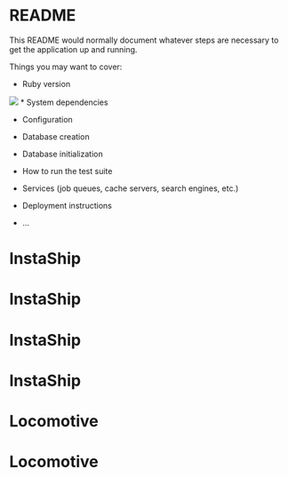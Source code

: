 # README

This README would normally document whatever steps are necessary to get the
application up and running.

Things you may want to cover:

* Ruby version
<img src="https://media.licdn.com/dms/image/v2/D5610AQF8PJ3hw02UOw/image-shrink_800/image-shrink_800/0/1708701304012?e=2147483647&v=beta&t=0y7aLTMElor7xr1ftvazP3b28vvnz2zHHKUhY6XRrU0"/>
* System dependencies

* Configuration

* Database creation

* Database initialization

* How to run the test suite

* Services (job queues, cache servers, search engines, etc.)

* Deployment instructions

* ...
# InstaShip
# InstaShip
# InstaShip
# InstaShip
# Locomotive
# Locomotive

